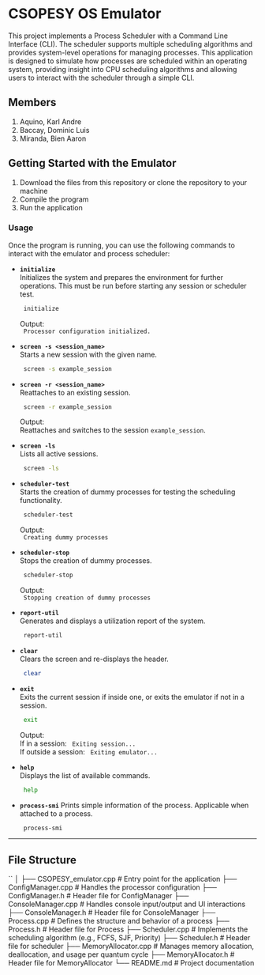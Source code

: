 # CSOPESY OS Emulator

This project implements a Process Scheduler with a Command Line Interface (CLI). The scheduler supports multiple scheduling algorithms and provides system-level operations for managing processes. This application is designed to simulate how processes are scheduled within an operating system, providing insight into CPU scheduling algorithms and allowing users to interact with the scheduler through a simple CLI.

## Members

1. Aquino, Karl Andre
2. Baccay, Dominic Luis
3. Miranda, Bien Aaron

## Getting Started with the Emulator

1. Download the files from this repository or clone the repository to your machine
2. Compile the program
3. Run the application

### Usage

Once the program is running, you can use the following commands to interact with the emulator and process scheduler:

-   **`initialize`**  
    Initializes the system and prepares the environment for further operations. This must be run before starting any session or scheduler test.

    ```bash
     initialize
    ```

    Output:  
    ` Processor configuration initialized.`

-   **`screen -s <session_name>`**  
    Starts a new session with the given name.

    ```bash
     screen -s example_session
    ```

-   **`screen -r <session_name>`**  
    Reattaches to an existing session.

    ```bash
     screen -r example_session
    ```

    Output:  
    Reattaches and switches to the session `example_session`.

-   **`screen -ls`**  
    Lists all active sessions.

    ```bash
     screen -ls
    ```

-   **`scheduler-test`**  
    Starts the creation of dummy processes for testing the scheduling functionality.

    ```bash
     scheduler-test
    ```

    Output:  
    ` Creating dummy processes`

-   **`scheduler-stop`**  
    Stops the creation of dummy processes.

    ```bash
     scheduler-stop
    ```

    Output:  
    ` Stopping creation of dummy processes`

-   **`report-util`**  
    Generates and displays a utilization report of the system.

    ```bash
     report-util
    ```

-   **`clear`**  
    Clears the screen and re-displays the header.

    ```bash
     clear
    ```

-   **`exit`**  
    Exits the current session if inside one, or exits the emulator if not in a session.

    ```bash
     exit
    ```

    Output:  
    If in a session: ` Exiting session...`  
    If outside a session: ` Exiting emulator...`

-   **`help`**  
    Displays the list of available commands.

    ```bash
     help
    ```

-   **`process-smi`**
    Prints simple information of the process. Applicable when attached to a process.

    ```bash
     process-smi
    ```

---

## File Structure

``
│
├── CSOPESY_emulator.cpp       # Entry point for the application
├── ConfigManager.cpp          # Handles the processor configuration
├── ConfigManager.h            # Header file for ConfigManager
├── ConsoleManager.cpp         # Handles console input/output and UI interactions
├── ConsoleManager.h           # Header file for ConsoleManager
├── Process.cpp                # Defines the structure and behavior of a process
├── Process.h                  # Header file for Process
├── Scheduler.cpp              # Implements the scheduling algorithm (e.g., FCFS, SJF, Priority)
├── Scheduler.h                # Header file for scheduler
├── MemoryAllocator.cpp        # Manages memory allocation, deallocation, and usage per quantum cycle
├── MemoryAllocator.h          # Header file for MemoryAllocator
└── README.md                  # Project documentation
```